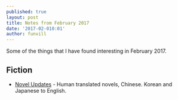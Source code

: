 ```yaml
---
published: true
layout: post
title: Notes from February 2017
date: '2017-02-010:01'
author: funvill
---
```


Some of the things that I have found interesting in February 2017.

## Fiction 

* [Novel Updates](http://www.novelupdates.com/) - Human translated novels, Chinese. Korean and Japanese to English. 


